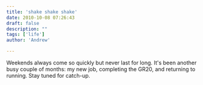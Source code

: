 ```yaml
---
title: 'shake shake shake'
date: 2010-10-08 07:26:43
draft: false
description: ""
tags: ['life']
author: 'Andrew'

---
```


Weekends always come so quickly but never last for long. It's been another busy couple of months: my new job, completing the GR20, and returning to running. Stay tuned for catch-up.
